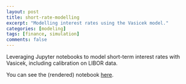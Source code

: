 ```yaml
---
layout: post
title: short-rate-modelling
excerpt: "Modelling interest rates using the Vasicek model."
categories: [modeling]
tags: [finance, simulation]
comments: false
---
```


Leveraging Jupyter notebooks to model short-term interest rates with Vasicek, including calibration on LIBOR data.

You can see the (rendered) notebook [here](https://github.com/axiomiety/crashburn/blob/master/jupyter/short_rate_modelling.ipynb).
